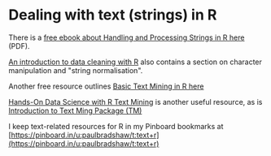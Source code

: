 # Dealing with text (strings) in R

There is a [free ebook about Handling and Processing Strings in R here](http://gastonsanchez.com/Handling_and_Processing_Strings_in_R.pdf) (PDF).

[An introduction to data cleaning with R](https://cran.r-project.org/doc/contrib/de_Jonge+van_der_Loo-Introduction_to_data_cleaning_with_R.pdf) also contains a section on character manipulation and "string normalisation".

Another free resource outlines [Basic Text Mining in R here](https://rstudio-pubs-static.s3.amazonaws.com/31867_8236987cf0a8444e962ccd2aec46d9c3.html)

[Hands-On Data Science with R Text Mining](http://onepager.togaware.com/TextMiningO.pdf) is another useful resource, as is [Introduction to Text Ming Package (TM)](https://angerhang.github.io/statsWithR/tutorials/textMiningIntro.html)

I keep text-related resources for R in my Pinboard bookmarks at [https://pinboard.in/u:paulbradshaw/t:text+r](https://pinboard.in/u:paulbradshaw/t:text+r)
